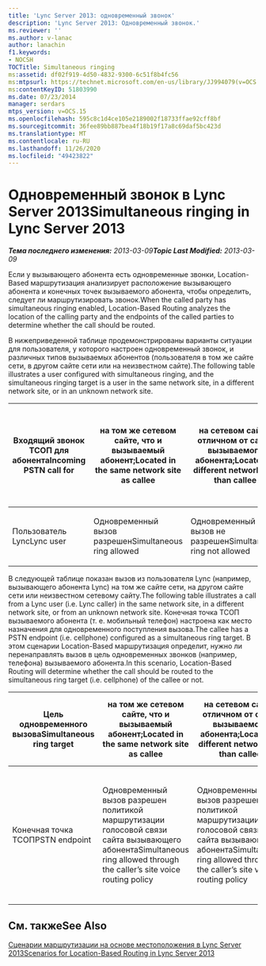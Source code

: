 ```yaml
---
title: 'Lync Server 2013: одновременный звонок'
description: 'Lync Server 2013: Одновременный звонок.'
ms.reviewer: ''
ms.author: v-lanac
author: lanachin
f1.keywords:
- NOCSH
TOCTitle: Simultaneous ringing
ms:assetid: df02f919-4d50-4832-9300-6c51f8b4fc56
ms:mtpsurl: https://technet.microsoft.com/en-us/library/JJ994079(v=OCS.15)
ms:contentKeyID: 51803990
ms.date: 07/23/2014
manager: serdars
mtps_version: v=OCS.15
ms.openlocfilehash: 595c8c1d4ce105e2189002f18733ffae92cff8bf
ms.sourcegitcommit: 36fee89bb887bea4f18b19f17a8c69daf5bc423d
ms.translationtype: MT
ms.contentlocale: ru-RU
ms.lasthandoff: 11/26/2020
ms.locfileid: "49423822"
---
```

# <a name="simultaneous-ringing-in-lync-server-2013"></a><span data-ttu-id="3e59c-103">Одновременный звонок в Lync Server 2013</span><span class="sxs-lookup"><span data-stu-id="3e59c-103">Simultaneous ringing in Lync Server 2013</span></span>

<div data-xmlns="http://www.w3.org/1999/xhtml">

<div class="topic" data-xmlns="http://www.w3.org/1999/xhtml" data-msxsl="urn:schemas-microsoft-com:xslt" data-cs="https://msdn.microsoft.com/">

<div data-asp="https://msdn2.microsoft.com/asp">



</div>

<div id="mainSection">

<div id="mainBody"><span data-ttu-id="3e59c-104">

<span> </span></span><span class="sxs-lookup"><span data-stu-id="3e59c-104">

<span> </span></span></span>

<span data-ttu-id="3e59c-105">_**Тема последнего изменения:** 2013-03-09_</span><span class="sxs-lookup"><span data-stu-id="3e59c-105">_**Topic Last Modified:** 2013-03-09_</span></span>

<span data-ttu-id="3e59c-106">Если у вызывающего абонента есть одновременные звонки, Location-Based маршрутизация анализирует расположение вызывающего абонента и конечных точек вызываемого абонента, чтобы определить, следует ли маршрутизировать звонок.</span><span class="sxs-lookup"><span data-stu-id="3e59c-106">When the called party has simultaneous ringing enabled, Location-Based Routing analyzes the location of the calling party and the endpoints of the called parties to determine whether the call should be routed.</span></span>

<span data-ttu-id="3e59c-107">В нижеприведенной таблице продемонстрированы варианты ситуации для пользователя, у которого настроен одновременный звонок, и различных типов вызываемых абонентов (пользователя в том же сайте сети, в другом сайте сети или на неизвестном сайте).</span><span class="sxs-lookup"><span data-stu-id="3e59c-107">The following table illustrates a user configured with simultaneous ringing, and the simultaneous ringing target is a user in the same network site, in a different network site, or in an unknown network site.</span></span>


<table>
<colgroup>
<col style="width: 25%" />
<col style="width: 25%" />
<col style="width: 25%" />
<col style="width: 25%" />
</colgroup>
<thead>
<tr class="header">
<th><span data-ttu-id="3e59c-108">Входящий звонок ТСОП для абонента</span><span class="sxs-lookup"><span data-stu-id="3e59c-108">Incoming PSTN call for</span></span></th>
<th><span data-ttu-id="3e59c-109">на том же сетевом сайте, что и вызываемый абонент;</span><span class="sxs-lookup"><span data-stu-id="3e59c-109">Located in the same network site as callee</span></span></th>
<th><span data-ttu-id="3e59c-110">на сетевом сайте, отличном от сайта вызываемого абонента;</span><span class="sxs-lookup"><span data-stu-id="3e59c-110">Located in different network site than callee</span></span></th>
<th><span data-ttu-id="3e59c-111">Размещен на неизвестном сетевом сайте или не включен для маршрутизации Location-Based</span><span class="sxs-lookup"><span data-stu-id="3e59c-111">Located in unknown network site or not enabled for Location-Based Routing</span></span></th>
</tr>
</thead>
<tbody>
<tr class="odd">
<td><p><span data-ttu-id="3e59c-112">Пользователь Lync</span><span class="sxs-lookup"><span data-stu-id="3e59c-112">Lync user</span></span></p></td>
<td><p><span data-ttu-id="3e59c-113">Одновременный вызов разрешен</span><span class="sxs-lookup"><span data-stu-id="3e59c-113">Simultaneous ring allowed</span></span></p></td>
<td><p><span data-ttu-id="3e59c-114">Одновременный вызов не разрешен</span><span class="sxs-lookup"><span data-stu-id="3e59c-114">Simultaneous ring not allowed</span></span></p></td>
<td><p><span data-ttu-id="3e59c-115">Одновременный вызов не разрешен</span><span class="sxs-lookup"><span data-stu-id="3e59c-115">Simultaneous ring not allowed</span></span></p></td>
</tr>
</tbody>
</table>

  
<span data-ttu-id="3e59c-116">В следующей таблице показан вызов из пользователя Lync (например, вызывающего абонента Lync) на том же сайте сети, на другом сайте сети или неизвестном сетевому сайту.</span><span class="sxs-lookup"><span data-stu-id="3e59c-116">The following table illustrates a call from a Lync user (i.e. Lync caller) in the same network site, in a different network site, or from an unknown network site.</span></span> <span data-ttu-id="3e59c-117">Конечная точка ТСОП вызываемого абонента (т. е. мобильный телефон) настроена как место назначения для одновременного поступления вызова.</span><span class="sxs-lookup"><span data-stu-id="3e59c-117">The callee has a PSTN endpoint (i.e. cellphone) configured as a simultaneous ring target.</span></span> <span data-ttu-id="3e59c-118">В этом сценарии Location-Based маршрутизация определит, нужно ли перенаправлять вызов в цель одновременных звонков (например, телефона) вызываемого абонента.</span><span class="sxs-lookup"><span data-stu-id="3e59c-118">In this scenario, Location-Based Routing will determine whether the call should be routed to the simultaneous ring target (i.e. cellphone) of the callee or not.</span></span>


<table>
<colgroup>
<col style="width: 25%" />
<col style="width: 25%" />
<col style="width: 25%" />
<col style="width: 25%" />
</colgroup>
<thead>
<tr class="header">
<th><span data-ttu-id="3e59c-119">Цель одновременного вызова</span><span class="sxs-lookup"><span data-stu-id="3e59c-119">Simultaneous ring target</span></span></th>
<th><span data-ttu-id="3e59c-120">на том же сетевом сайте, что и вызываемый абонент;</span><span class="sxs-lookup"><span data-stu-id="3e59c-120">Located in the same network site as callee</span></span></th>
<th><span data-ttu-id="3e59c-121">на сетевом сайте, отличном от сайта вызываемого абонента;</span><span class="sxs-lookup"><span data-stu-id="3e59c-121">Located in different network site than callee</span></span></th>
<th><span data-ttu-id="3e59c-122">Размещен на неизвестном сетевом сайте или не включен для маршрутизации Location-Based</span><span class="sxs-lookup"><span data-stu-id="3e59c-122">Located in unknown network site or not enabled for Location-Based Routing</span></span></th>
</tr>
</thead>
<tbody>
<tr class="odd">
<td><p><span data-ttu-id="3e59c-123">Конечная точка ТСОП</span><span class="sxs-lookup"><span data-stu-id="3e59c-123">PSTN endpoint</span></span></p></td>
<td><p><span data-ttu-id="3e59c-124">Одновременный вызов разрешен политикой маршрутизации голосовой связи сайта вызывающего абонента</span><span class="sxs-lookup"><span data-stu-id="3e59c-124">Simultaneous ring allowed through the caller’s site voice routing policy</span></span></p></td>
<td><p><span data-ttu-id="3e59c-125">Одновременный вызов разрешен политикой маршрутизации голосовой связи сайта вызывающего абонента</span><span class="sxs-lookup"><span data-stu-id="3e59c-125">Simultaneous ring allowed through the caller’s site voice routing policy</span></span></p></td>
<td><p><span data-ttu-id="3e59c-126">Одновременный вызов разрешен политикой голосовой связи вызывающего абонента на магистральные каналы, для которых не включена маршрутизация на основе местоположения</span><span class="sxs-lookup"><span data-stu-id="3e59c-126">Simultaneous ring allowed through the caller’s voice policy to trunks not enabled for Location-Based Routing</span></span></p></td>
</tr>
</tbody>
</table>


<div>

## <a name="see-also"></a><span data-ttu-id="3e59c-127">См. также</span><span class="sxs-lookup"><span data-stu-id="3e59c-127">See Also</span></span>


[<span data-ttu-id="3e59c-128">Сценарии маршрутизации на основе местоположения в Lync Server 2013</span><span class="sxs-lookup"><span data-stu-id="3e59c-128">Scenarios for Location-Based Routing in Lync Server 2013</span></span>](lync-server-2013-scenarios-for-location-based-routing.md)  
  

<span data-ttu-id="3e59c-129"></div>

</div>

<span> </span>

</div>

</div>

</span><span class="sxs-lookup"><span data-stu-id="3e59c-129"></div>

</div>

<span> </span>

</div>

</div>

</span></span></div>

